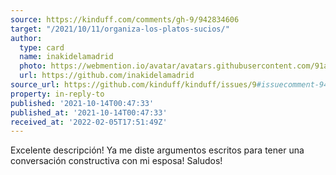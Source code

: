 ```yaml
---
source: https://kinduff.com/comments/gh-9/942834606
target: "/2021/10/11/organiza-los-platos-sucios/"
author:
  type: card
  name: inakidelamadrid
  photo: https://webmention.io/avatar/avatars.githubusercontent.com/91a25c42d885cf67706509fd8ed143be081744194c68de4f5355f9f2c1182486.jpg
  url: https://github.com/inakidelamadrid
source_url: https://github.com/kinduff/kinduff/issues/9#issuecomment-942834606
property: in-reply-to
published: '2021-10-14T00:47:33'
published_at: '2021-10-14T00:47:33'
received_at: '2022-02-05T17:51:49Z'
---
```


Excelente descripción! Ya me diste argumentos escritos para tener una conversación constructiva con mi esposa! Saludos!